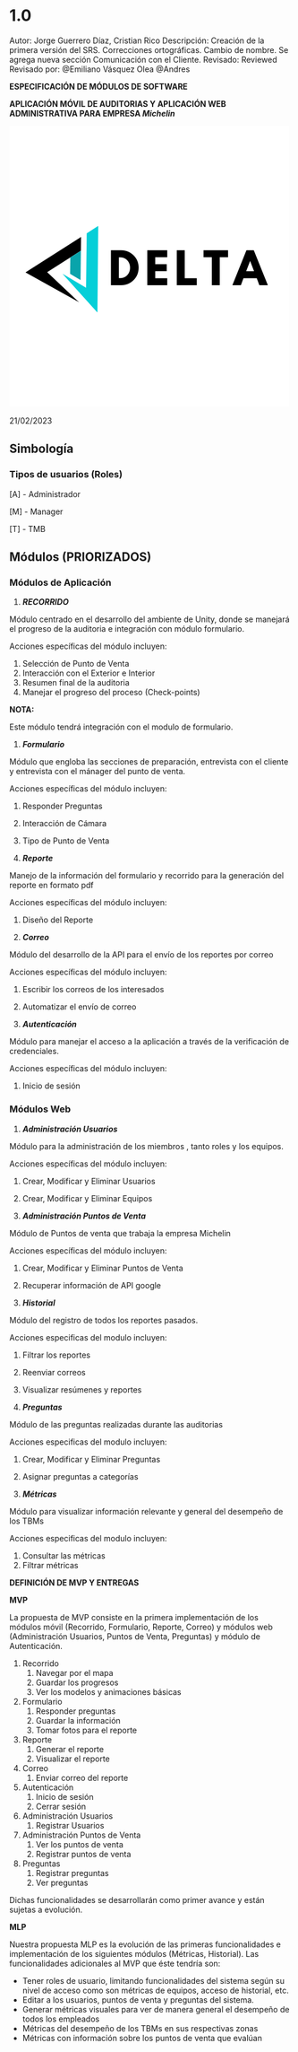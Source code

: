 # 1.0

Autor: Jorge Guerrero Díaz, Cristian Rico
Descripción: Creación de la primera versión del SRS.
Correcciones ortográficas.
Cambio de nombre.
Se agrega nueva sección Comunicación con el Cliente.
Revisado: Reviewed
Revisado por: @Emiliano Vásquez Olea @Andres

**ESPECIFICACIÓN DE MÓDULOS DE SOFTWARE**

**APLICACIÓN MÓVIL DE AUDITORIAS Y APLICACIÓN WEB ADMINISTRATIVA PARA EMPRESA *Michelin***

![../../../Productos%20de%20Trabajo%2097cd5526070c4c4aaa931c06e02b08d9/Definicio%CC%81n%20de%20Alcance%20ca920809c33b4daeb7cecc1d35bc67c6/image2.png](../../../Productos%20de%20Trabajo%2097cd5526070c4c4aaa931c06e02b08d9/Definicio%CC%81n%20de%20Alcance%20ca920809c33b4daeb7cecc1d35bc67c6/image2.png)

21/02/2023

## Simbología

### Tipos de usuarios (Roles)

[A] - Administrador

[M] - Manager

[T] - TMB

## **Módulos (PRIORIZADOS)**

### Módulos de Aplicación

1. ***RECORRIDO***

Módulo centrado en el desarrollo del ambiente de Unity, donde se manejará el progreso de la auditoria e integración con módulo formulario. 

Acciones específicas del módulo incluyen:

1. Selección de Punto de Venta
2. Interacción con el Exterior e Interior
3. Resumen final de la auditoria
4. Manejar el progreso del proceso (Check-points)

**NOTA:**

Este módulo tendrá integración con el modulo de formulario. 

1. ***Formulario***

Módulo que engloba las secciones de preparación, entrevista con el cliente y entrevista con el mánager del punto de venta.

Acciones específicas del módulo incluyen:

1. Responder Preguntas
2. Interacción de Cámara
3. Tipo de Punto de Venta

1. ***Reporte***

Manejo de la información del formulario y recorrido para la generación del reporte en formato pdf

Acciones específicas del módulo incluyen:

1. Diseño del Reporte

1. ***Correo***

Módulo del desarrollo de la API para el envío de los reportes por correo

Acciones específicas del módulo incluyen:

1. Escribir los correos de los interesados
2. Automatizar el envío de correo

1. ***Autenticación***

Módulo para manejar el acceso a la aplicación a través de la verificación de credenciales.

Acciones específicas del módulo incluyen:

1. Inicio de sesión

### Módulos Web

1. ***Administración Usuarios***

Módulo para la administración de los miembros , tanto roles y los equipos.

Acciones específicas del módulo incluyen:

1. Crear, Modificar y Eliminar Usuarios
2. Crear, Modificar y Eliminar Equipos

1. ***Administración Puntos de Venta***

Módulo de Puntos de venta que trabaja la empresa Michelin

Acciones específicas del módulo incluyen:

1. Crear, Modificar y Eliminar Puntos de Venta
2. Recuperar información de API google

1. ***Historial***

Módulo del registro de todos los reportes pasados.

Acciones especificas del modulo incluyen:

1. Filtrar los reportes
2. Reenviar correos 
3. Visualizar resúmenes y reportes

1. ***Preguntas***

Módulo de las preguntas realizadas durante las auditorias

Acciones especificas del modulo incluyen:

1. Crear, Modificar y Eliminar Preguntas 
2. Asignar preguntas a categorías

1. ***Métricas***

Módulo para visualizar información relevante y general del desempeño de los TBMs

Acciones especificas del modulo incluyen:

1. Consultar las métricas
2. Filtrar métricas

**DEFINICIÓN DE MVP Y ENTREGAS**

**MVP**

La propuesta de MVP consiste en la primera implementación de los módulos móvil (Recorrido, Formulario, Reporte, Correo) y módulos web (Administración Usuarios, Puntos de Venta, Preguntas) y módulo de Autenticación.

1. Recorrido
    1. Navegar por el mapa
    2. Guardar los progresos
    3. Ver los modelos y animaciones básicas
2. Formulario
    1. Responder preguntas
    2. Guardar la información
    3. Tomar fotos para el reporte
3. Reporte
    1. Generar el reporte
    2. Visualizar el reporte
4. Correo
    1. Enviar correo del reporte
5. Autenticación
    1. Inicio de sesión
    2. Cerrar sesión
6. Administración Usuarios 
    1. Registrar Usuarios
7. Administración Puntos de Venta
    1. Ver los puntos de venta
    2. Registrar puntos de venta 
8. Preguntas
    1. Registrar preguntas
    2. Ver preguntas

Dichas funcionalidades se desarrollarán como primer avance y están sujetas a evolución.

**MLP**

Nuestra propuesta MLP es la evolución de las primeras funcionalidades e implementación de los siguientes módulos (Métricas, Historial). Las funcionalidades adicionales al MVP que éste tendría son:

- Tener roles de usuario, limitando funcionalidades del sistema según su nivel de acceso como son métricas de equipos, acceso de historial, etc.
- Editar a los usuarios, puntos de venta y preguntas del sistema.
- Generar métricas visuales para ver de manera general el desempeño de todos los empleados
- Métricas del desempeño de los TBMs en sus respectivas zonas
- Métricas con información sobre los puntos de venta que evalúan